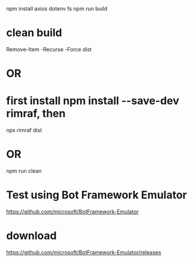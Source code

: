 npm install axios dotenv fs
npm run build

# clean build
Remove-Item -Recurse -Force dist
# OR
# first install npm install --save-dev rimraf, then
npx rimraf dist
# OR
npm run clean

# Test using Bot Framework Emulator
https://github.com/microsoft/BotFramework-Emulator

# download
https://github.com/microsoft/BotFramework-Emulator/releases